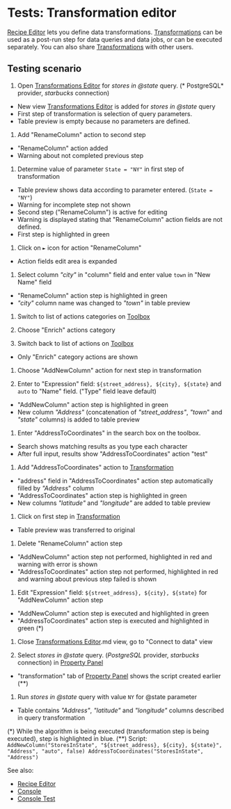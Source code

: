 <!-- TITLE: Tests: Transformation Editor -->
<!-- SUBTITLE: -->

# Tests: Transformation editor

[Recipe Editor](../../transform/recipe-editor.md) lets you define data
transformations. [Transformations](../../transform/recipe-editor.md) can be used as a post-run step for data queries and
data jobs, or can be executed separately. You can also share [Transformations](../../transform/recipe-editor.md) with other
users.

## Testing scenario

1. Open [Transformations Editor](../../transform/recipe-editor.md) for *stores in @state* query. (*
   PostgreSQL* provider, *starbucks* connection)

* New view [Transformations Editor](../../transform/recipe-editor.md) is added for *stores in @state*
  query
* First step of transformation is selection of query parameters.
* Table preview is empty because no parameters are defined.

1. Add "RenameColumn" action to second step

* "RenameColumn" action added
* Warning about not completed previous step

1. Determine value of parameter ```State = "NY"``` in first step of transformation

* Table preview shows data according to parameter entered. (```State = "NY"```)
* Warning for incomplete step not shown
* Second step ("RenameColumn") is active for editing
* Warning is displayed stating that "RenameColumn" action fields are not defined.
* First step is highlighted in green

1. Click on ```►``` icon for action "RenameColumn"

* Action fields edit area is expanded

1. Select column *"city"* in "column" field and enter value ```town``` in "New Name" field

* "RenameColumn" action step is highlighted in green
* *"city"* column name was changed to *"town"* in table preview

1. Switch to list of actions categories on [Toolbox](../../overview/navigation.md#toolbox)

1. Choose "Enrich" actions category

1. Switch back to list of actions on [Toolbox](../../overview/navigation.md#toolbox)

* Only "Enrich" category actions are shown

1. Choose "AddNewColumn" action for next step in transformation

1. Enter to "Expression" field: ```${street_address}, ${city}, ${state}``` and ```auto``` to "Name"
   field. ("Type" field leave default)

* "AddNewColumn" action step is highlighted in green
* New column *"Address"* (concatenation of *"street_address"*, *"town*" and *"state"*  columns) is added to table
  preview

1. Enter "AddressToCoordinates" in the search box on the toolbox.

* Search shows matching results as you type each character
* After full input, results show "AddressToCoordinates" action "test"

1. Add "AddressToCoordinates" action to [Transformation](../../transform/recipe-editor.md)

* "address" field in "AddressToCoordinates" action step automatically filled by *"Address*" column
* "AddressToCoordinates" action step is highlighted in green
* New columns *"latitude"* and *"longitude"* are added to table preview

1. Click on first step in [Transformation](../../transform/recipe-editor.md)

* Table preview was transferred to original

1. Delete "RenameColumn" action step

* "AddNewColumn" action step not performed, highlighted in red and warning with error is shown
* "AddressToCoordinates" action step not performed, highlighted in red and warning about previous step failed is shown

1. Edit "Expression" field: ```${street_address}, ${city}, ${state}``` for "AddNewColumn" action step

* "AddNewColumn" action step is executed and highlighted in green
* "AddressToCoordinates" action step is executed and highlighted in green (*)

1. Close [Transformations Editor](../../transform/recipe-editor.md).md view, go to "Connect to data" view

1. Select *stores in @state* query. (*PostgreSQL* provider, *starbucks* connection)
   in [Property Panel](../../overview/navigation.md#properties)

* "transformation" tab of [Property Panel](../../overview/navigation.md#properties) shows the script created earlier (**)

1. Run *stores in @state* query with value ```NY``` for @state parameter

* Table contains *"Address"*, *"latitude"* and *"longitude"* columns described in query transformation

(\*) While the algorithm is being executed (transformation step is being executed), step is highlighted in blue.
(\**)
Script: ```AddNewColumn("StoresInState", "${street_address}, ${city}, ${state}", "Address", "auto", false)
AddressToCoordinates("StoresInState", "Address")```

See also:

* [Recipe Editor](../../transform/recipe-editor.md)
* [Console](../../overview/navigation.md#console)
* [Console Test](../../overview/console-test.md)
